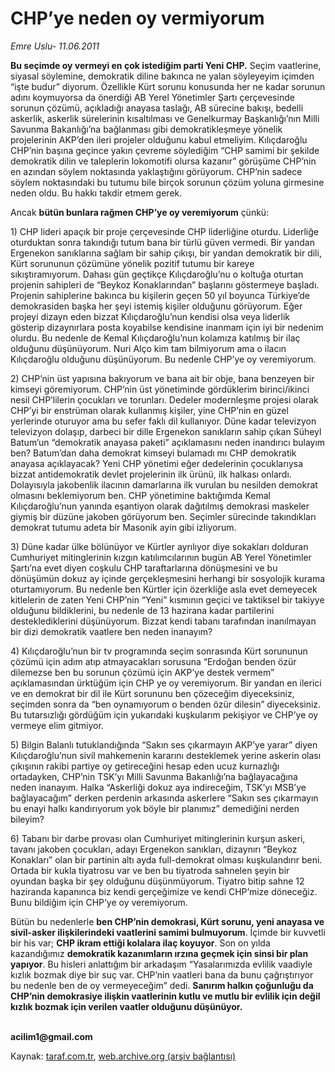 # CHP’ye neden oy vermiyorum

*Emre Uslu- 11.06.2011*

<div class="yazi"><p><b>Bu seçimde oy vermeyi en çok istediğim parti Yeni CHP.</b> Seçim vaatlerine, siyasal söylemine, demokratik diline bakınca ne yalan söyleyeyim içimden “işte budur” diyorum. Özellikle Kürt sorunu konusunda her ne kadar sorunun adını koymuyorsa da önerdiği AB Yerel Yönetimler Şartı çerçevesinde sorunun çözümü, açıkladığı anayasa taslağı, AB sürecine bakışı, bedelli askerlik, askerlik sürelerinin kısaltılması ve Genelkurmay Başkanlığı’nın Milli Savunma Bakanlığı’na bağlanması gibi demokratikleşmeye yönelik projelerinin AKP’den ileri projeler olduğunu kabul etmeliyim. Kılıçdaroğlu CHP’nin başına geçince yakın çevreme söylediğim “CHP samimi bir şekilde demokratik dilin ve taleplerin lokomotifi olursa kazanır” görüşüme CHP’nin en azından söylem noktasında yaklaştığını görüyorum. CHP’nin sadece söylem noktasındaki bu tutumu bile birçok sorunun çözüm yoluna girmesine neden oldu. Bu hakkı takdir etmem gerek. </p>
<p>Ancak <b>bütün bunlara rağmen CHP’ye oy veremiyorum</b> çünkü:</p>
<p>1) CHP lideri apaçık bir proje çerçevesinde CHP liderliğine oturdu. Liderliğe oturduktan sonra takındığı tutum bana bir türlü güven vermedi. Bir yandan Ergenekon sanıklarına sağlam bir sahip çıkışı, bir yandan demokratik bir dili, Kürt sorununun çözümüne yönelik pozitif tutumu bir kareye sıkıştıramıyorum. Dahası gün geçtikçe Kılıçdaroğlu’nu o koltuğa oturtan projenin sahipleri de “Beykoz Konaklarından” başlarını göstermeye başladı. Projenin sahiplerine bakınca bu kişilerin geçen 50 yıl boyunca Türkiye’de demokrasiden başka her şeyi istemiş kişiler olduğunu görüyorum. Eğer projeyi dizayn eden bizzat Kılıçdaroğlu’nun kendisi olsa veya liderlik gösterip dizaynırlara posta koyabilse kendisine inanmam için iyi bir nedenim olurdu. Bu nedenle de Kemal Kılıçdaroğlu’nun kolamıza katılmış bir ilaç olduğunu düşünüyorum. Nuri Alço kim tam bilmiyorum ama o ilacın Kılıçdaroğlu olduğunu düşünüyorum. Bu nedenle CHP’ye oy veremiyorum. </p>
<p>2) CHP’nin üst yapısına bakıyorum ve bana ait bir obje, bana benzeyen bir kimseyi göremiyorum. CHP’nin üst yönetiminde gördüklerim birinci/ikinci nesil CHP’lilerin çocukları ve torunları. Dedeler modernleşme projesi olarak CHP’yi bir enstrüman olarak kullanmış kişiler, yine CHP’nin en güzel yerlerinde oturuyor ama bu sefer faklı dil kullanıyor. Düne kadar televizyon televizyon dolaşıp, darbeci bir dille Ergenekon sanıkların sahip çıkan Süheyl Batum’un “demokratik anayasa paketi” açıklamasını neden inandırıcı bulayım ben? Batum’dan daha demokrat kimseyi bulamadı mı CHP demokratik anayasa açıklayacak? Yeni CHP yönetimi eğer dedelerinin çocuklarıysa bizzat antidemokratik devlet projelerinin ilk ürünü, ilk halkası onlardı. Dolayısıyla jakobenlik ilacının damarlarına ilk vurulan bu nesilden demokrat olmasını beklemiyorum ben. CHP yönetimine baktığımda Kemal Kılıçdaroğlu’nun yanında eşantiyon olarak dağıtılmış demokrasi maskeler giymiş bir düzüne jakoben görüyorum ben. Seçimler sürecinde takındıkları demokrat tutumu adeta bir Masonik ayin gibi izliyorum. </p>
<p>3) Düne kadar ülke bölünüyor ve Kürtler ayrılıyor diye sokakları dolduran Cumhuriyet mitinglerinin kızgın katılımcılarının bugün AB Yerel Yönetimler Şartı’na evet diyen coşkulu CHP taraftarlarına dönüşmesini ve bu dönüşümün dokuz ay içinde gerçekleşmesini herhangi bir sosyolojik kurama oturtamıyorum. Bu nedenle ben Kürtler için özerkliğe asla evet demeyecek kitlelerin de zaten Yeni CHP’nin “Yeni” kısmının geçici ve taktiksel bir takiyye olduğunu bildiklerini, bu nedenle de 13 hazirana kadar partilerini desteklediklerini düşünüyorum. Bizzat kendi tabanı tarafından inanılmayan bir dizi demokratik vaatlere ben neden inanayım? </p>
<p>4) Kılıçdaroğlu’nun bir tv programında seçim sonrasında Kürt sorununun çözümü için adım atıp atmayacakları sorusuna “Erdoğan benden özür dilemezse ben bu sorunun çözümü için AKP’ye destek vermem” açıklamasından ürktüğüm için CHP ye oy veremiyorum. Bir yandan en ilerici ve en demokrat bir dil ile Kürt sorununu ben çözeceğim diyeceksiniz, seçimden sonra da “ben oynamıyorum o benden özür dilesin” diyeceksiniz. Bu tutarsızlığı gördüğüm için yukarıdaki kuşkularım pekişiyor ve CHP’ye oy vermeye elim gitmiyor.</p>
<p>5) Bilgin Balanlı tutuklandığında “Sakın ses çıkarmayın AKP’ye yarar” diyen Kılıçdaroğlu’nun sivil mahkemenin kararını desteklemek yerine askerin olası çıkışının rakibi partiye oy getireceğini hesap eden ucuz kurnazlığı ortadayken, CHP’nin TSK’yı Milli Savunma Bakanlığı’na bağlayacağına neden inanayım. Halka “Askerliği dokuz aya indireceğim, TSK’yı MSB’ye bağlayacağım” derken perdenin arkasında askerlere “Sakın ses çıkarmayın bu enayi halkı kandırıyorum yok böyle bir planımız” demediğini nerden bileyim?</p>
<p>6) Tabanı bir darbe provası olan Cumhuriyet mitinglerinin kurşun askeri, tavanı jakoben çocukları, adayı Ergenekon sanıkları, dizaynırı “Beykoz Konakları” olan bir partinin altı ayda full-demokrat olması kuşkulandırır beni. Ortada bir kukla tiyatrosu var ve ben bu tiyatroda sahnelen şeyin bir oyundan başka bir şey olduğunu düşünmüyorum. Tiyatro bitip sahne 12 haziranda kapanınca biz kendi gerçeğimize ve kendi CHP’mize döneceğiz. Bunu bildiğim için CHP’ye oy veremiyorum.</p>
<p>Bütün bu nedenlerle <b>ben CHP’nin demokrasi, Kürt sorunu, yeni anayasa ve sivil-asker ilişkilerindeki vaatlerini samimi bulmuyorum</b>. İçimde bir kuvvetli bir his var; <b>CHP ikram ettiği kolalara ilaç koyuyor</b>. Son on yılda kazandığımız <b>demokratik kazanımların ırzına geçmek için sinsi bir plan yapıyor</b>. Bu hisleri anlattığım bir arkadaşım “Yasalarımızda evlilik vaadiyle kızlık bozmak diye bir suç var. CHP’nin vaatleri bana da bunu çağrıştırıyor bu nedenle ben de oy vermeyeceğim” dedi. <b>Sanırım halkın çoğunluğu da CHP’nin demokrasiye ilişkin vaatlerinin kutlu ve mutlu bir evlilik için değil kızlık bozmak için verilen vaatler olduğunu düşünüyor.</b></p>
<p><b><br/>acilim1@gmail.com</b></p>
</div>

Kaynak: [taraf.com.tr](http://www.taraf.com.tr/emre-uslu/makale-chp-ye-neden-oy-vermiyorum.htm), [web.archive.org (arşiv bağlantısı)](http://web.archive.org/web/20131023095740/http://www.taraf.com.tr/emre-uslu/makale-chp-ye-neden-oy-vermiyorum.htm)
